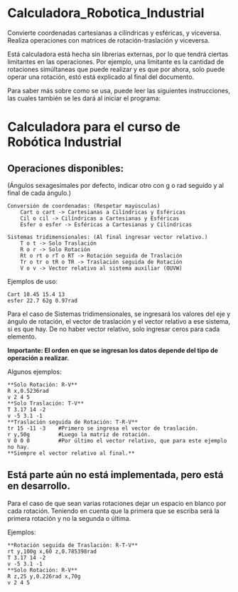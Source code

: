 # Calculadora_Robotica_Industrial
Convierte coordenadas cartesianas a cilíndricas y esféricas, y viceversa. Realiza operaciones con matrices de rotación-traslación y viceversa.

Está calculadora está hecha sin librerias externas, por lo que tendrá ciertas limitantes en las operaciones.
Por ejemplo, una limitante es la cantidad de rotaciones simúltaneas que puede realizar y es que por ahora, solo puede operar una rotación, estó está explicado al final del documento.

Para saber más sobre como se usa, puede leer las siguientes instrucciones, las cuales también se les dará al iniciar el programa:

# **Calculadora para el curso de Robótica Industrial**
## Operaciones disponibles:
(Ángulos sexagesimales por defecto, indicar otro con g o rad seguido y al final de cada ángulo.)

	Conversión de coordenadas: (Respetar mayúsculas)
		Cart o cart -> Cartesianas a Cilíndricas y Esféricas
		Cil o cil -> Cilíndricas a Cartesianas y Esféricas
     	Esfer o esfer -> Esféricas a Cartesianas y Cilíndricas

	Sistemas tridimensionales: (Al final ingresar vector relativo.)
        T o t -> Solo Traslación
        R o r -> Solo Rotación
        Rt o rt o rT o RT -> Rotación seguida de Traslación
        Tr o tr o tR o TR -> Traslación seguida de Rotación
        V o v -> Vector relativo al sistema auxiliar (OUVW)

Ejemplos de uso:

	Cart 10.45 15.4 13
    esfer 22.7 62g 0.97rad

Para el caso de Sistemas tridimensionales, se ingresará los valores del eje y ángulo de rotación, el vector de traslación y el vector relativo a ese sistema, si es que hay.
De no haber vector relativo, solo ingresar ceros para cada elemento.

**Importante: El orden en que se ingresan los datos depende del tipo de operación a realizar.**

Algunos ejemplos:

    **Solo Rotación: R-V**
    R x,0.5236rad
    v 2 4 5
    **Solo Traslación: T-V**
    T 3.17 14 -2
    v -5 3.1 -1
    **Traslación seguida de Rotación: T-R-V**
    tr 15 -11 -3    #Primero se ingresa el vector de traslación.
    r y,50g         #Luego la matriz de rotación.
    V 0 0 0         #Por último el vector relativo, que para este ejemplo no hay.
    **Siempre el vector relativo al final.**

## Está parte aún no está implementada, pero está en desarrollo.
Para el caso de que sean varias rotaciones dejar un espacio en blanco por cada rotación.
Teniendo en cuenta que la primera que se escriba será la primera rotación y no la segunda o última.

Ejemplos:

	**Rotación seguida de Traslación: R-T-V**
    rt y,100g x,60 z,0.785398rad
    T 3.17 14 -2
    v -5 3.1 -1
    **Solo Rotación: R-V**
    R z,25 y,0.226rad x,70g
    v 2 4 5